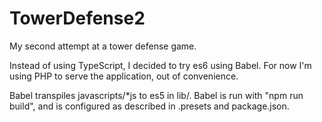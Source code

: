 # TowerDefense2
My second attempt at a tower defense game.

Instead of using TypeScript, I decided to try es6 using Babel.
For now I'm using PHP to serve the application, out of convenience.

Babel transpiles javascripts/*js to es5 in lib/.
Babel is run with "npm run build", and is configured as described in .presets and package.json.
